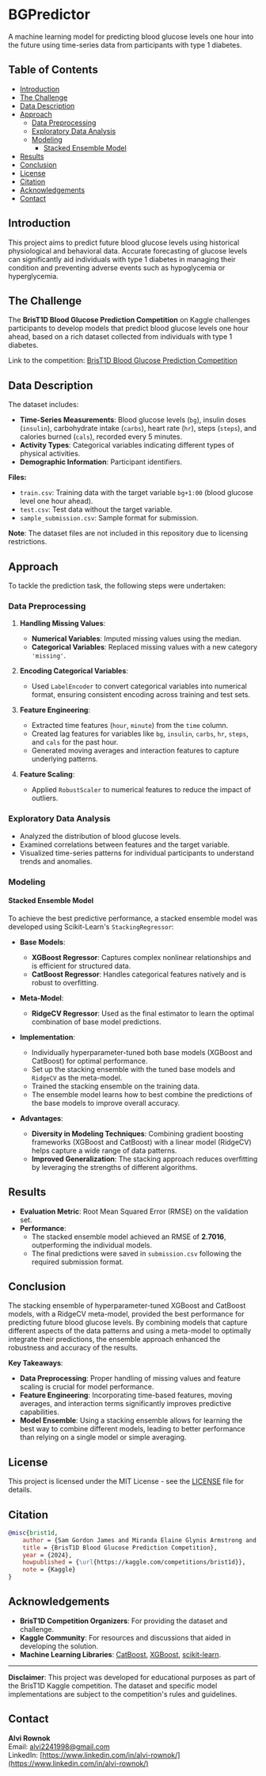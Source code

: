 # BGPredictor

A machine learning model for predicting blood glucose levels one hour into the future using time-series data from participants with type 1 diabetes.

## Table of Contents

- [Introduction](#introduction)
- [The Challenge](#the-challenge)
- [Data Description](#data-description)
- [Approach](#approach)
  - [Data Preprocessing](#data-preprocessing)
  - [Exploratory Data Analysis](#exploratory-data-analysis)
  - [Modeling](#modeling)
    - [Stacked Ensemble Model](#stacked-ensemble-model)
- [Results](#results)
- [Conclusion](#conclusion)
- [License](#license)
- [Citation](#citation)
- [Acknowledgements](#acknowledgements)
- [Contact](#contact)

## Introduction

This project aims to predict future blood glucose levels using historical physiological and behavioral data. Accurate forecasting of glucose levels can significantly aid individuals with type 1 diabetes in managing their condition and preventing adverse events such as hypoglycemia or hyperglycemia.

## The Challenge

The **BrisT1D Blood Glucose Prediction Competition** on Kaggle challenges participants to develop models that predict blood glucose levels one hour ahead, based on a rich dataset collected from individuals with type 1 diabetes.

Link to the competition: [BrisT1D Blood Glucose Prediction Competition](https://kaggle.com/competitions/brist1d)

## Data Description

The dataset includes:

- **Time-Series Measurements**: Blood glucose levels (`bg`), insulin doses (`insulin`), carbohydrate intake (`carbs`), heart rate (`hr`), steps (`steps`), and calories burned (`cals`), recorded every 5 minutes.
- **Activity Types**: Categorical variables indicating different types of physical activities.
- **Demographic Information**: Participant identifiers.

**Files:**

- `train.csv`: Training data with the target variable `bg+1:00` (blood glucose level one hour ahead).
- `test.csv`: Test data without the target variable.
- `sample_submission.csv`: Sample format for submission.

**Note**: The dataset files are not included in this repository due to licensing restrictions.

## Approach

To tackle the prediction task, the following steps were undertaken:

### Data Preprocessing

1. **Handling Missing Values**:
   - **Numerical Variables**: Imputed missing values using the median.
   - **Categorical Variables**: Replaced missing values with a new category `'missing'`.

2. **Encoding Categorical Variables**:
   - Used `LabelEncoder` to convert categorical variables into numerical format, ensuring consistent encoding across training and test sets.

3. **Feature Engineering**:
   - Extracted time features (`hour`, `minute`) from the `time` column.
   - Created lag features for variables like `bg`, `insulin`, `carbs`, `hr`, `steps`, and `cals` for the past hour.
   - Generated moving averages and interaction features to capture underlying patterns.

4. **Feature Scaling**:
   - Applied `RobustScaler` to numerical features to reduce the impact of outliers.

### Exploratory Data Analysis

- Analyzed the distribution of blood glucose levels.
- Examined correlations between features and the target variable.
- Visualized time-series patterns for individual participants to understand trends and anomalies.

### Modeling

#### Stacked Ensemble Model

To achieve the best predictive performance, a stacked ensemble model was developed using Scikit-Learn's `StackingRegressor`:

- **Base Models**:
  - **XGBoost Regressor**: Captures complex nonlinear relationships and is efficient for structured data.
  - **CatBoost Regressor**: Handles categorical features natively and is robust to overfitting.

- **Meta-Model**:
  - **RidgeCV Regressor**: Used as the final estimator to learn the optimal combination of base model predictions.

- **Implementation**:
  - Individually hyperparameter-tuned both base models (XGBoost and CatBoost) for optimal performance.
  - Set up the stacking ensemble with the tuned base models and `RidgeCV` as the meta-model.
  - Trained the stacking ensemble on the training data.
  - The ensemble model learns how to best combine the predictions of the base models to improve overall accuracy.

- **Advantages**:
  - **Diversity in Modeling Techniques**: Combining gradient boosting frameworks (XGBoost and CatBoost) with a linear model (RidgeCV) helps capture a wide range of data patterns.
  - **Improved Generalization**: The stacking approach reduces overfitting by leveraging the strengths of different algorithms.

## Results

- **Evaluation Metric**: Root Mean Squared Error (RMSE) on the validation set.
- **Performance**:
  - The stacked ensemble model achieved an RMSE of **2.7016**, outperforming the individual models.
  - The final predictions were saved in `submission.csv` following the required submission format.

## Conclusion

The stacking ensemble of hyperparameter-tuned XGBoost and CatBoost models, with a RidgeCV meta-model, provided the best performance for predicting future blood glucose levels. By combining models that capture different aspects of the data patterns and using a meta-model to optimally integrate their predictions, the ensemble approach enhanced the robustness and accuracy of the results.

**Key Takeaways**:

- **Data Preprocessing**: Proper handling of missing values and feature scaling is crucial for model performance.
- **Feature Engineering**: Incorporating time-based features, moving averages, and interaction terms significantly improves predictive capabilities.
- **Model Ensemble**: Using a stacking ensemble allows for learning the best way to combine different models, leading to better performance than relying on a single model or simple averaging.

## License

This project is licensed under the MIT License - see the [LICENSE](LICENSE) file for details.

## Citation

```bibtex
@misc{brist1d,
    author = {Sam Gordon James and Miranda Elaine Glynis Armstrong and Aisling Ann O'Kane and Harry Emerson and Zahraa S. Abdallah},
    title = {BrisT1D Blood Glucose Prediction Competition},
    year = {2024},
    howpublished = {\url{https://kaggle.com/competitions/brist1d}},
    note = {Kaggle}
}
```

## Acknowledgements

- **BrisT1D Competition Organizers**: For providing the dataset and challenge.
- **Kaggle Community**: For resources and discussions that aided in developing the solution.
- **Machine Learning Libraries**: [CatBoost](https://catboost.ai/), [XGBoost](https://xgboost.readthedocs.io/), [scikit-learn](https://scikit-learn.org/).

---

**Disclaimer**: This project was developed for educational purposes as part of the BrisT1D Kaggle competition. The dataset and specific model implementations are subject to the competition's rules and guidelines.

## Contact

**Alvi Rownok**  
Email: [alvi2241998@gmail.com](mailto:alvi2241998@gmail.com)  
LinkedIn: [https://www.linkedin.com/in/alvi-rownok/](https://www.linkedin.com/in/alvi-rownok/)